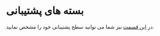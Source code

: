 # بسته های پشتیبانی

در [این قسمت](https://panel.virakcloud.com/user/ticket/plans) نیز شما می توانید سطح پشتیبانی خود را مشخص نمایید.

<DarkModeImage
  dark-src="/images/guides/fa/dark/tickets/support-plan.webp"
  light-src="/images/guides/fa/light/tickets/support-plan.webp"
  alt="Plans"
/>
